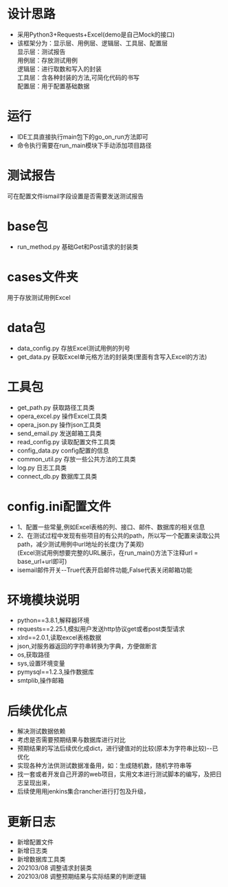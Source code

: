 # 设计思路
* 采用Python3+Requests+Excel(demo是自己Mock的接口)  
* 该框架分为：显示层、用例层、逻辑层、工具层、配置层  
显示层：测试报告  
用例层：存放测试用例  
逻辑层：进行取数和写入的封装  
工具层：含各种封装的方法,可简化代码的书写  
配置层：用于配置基础数据



# 运行
* IDE工具直接执行main包下的go_on_run方法即可
* 命令执行需要在run_main模块下手动添加项目路径

# 测试报告
可在配置文件ismail字段设置是否需要发送测试报告


# base包
* run_method.py       基础Get和Post请求的封装类

# cases文件夹
用于存放测试用例Excel

# data包
* data_config.py      存放Excel测试用例的列号  
* get_data.py         获取Excel单元格方法的封装类(里面有含写入Excel的方法)

# 工具包
* get_path.py         获取路径工具类
* opera_excel.py      操作Excel工具类
* opera_json.py       操作json工具类
* send_email.py       发送邮箱工具类
* read_config.py      读取配置文件工具类
* config_data.py      config配置的信息
* common_util.py      存放一些公共方法的工具类
* log.py              日志工具类
* connect_db.py       数据库工具类

# config.ini配置文件
* 1、配置一些常量,例如Excel表格的列、接口、邮件、数据库的相关信息
* 2、在测试过程中发现有些项目的有公共的path，所以写一个配置来读取公共path，减少测试用例中url地址的长度(为了美观)  
    (Excel测试用例想要完整的URL展示，在run_main()方法下注释url = base_url+url即可)
* isemail邮件开关--True代表开启邮件功能,False代表关闭邮箱功能

# 环境模块说明
* python==3.8.1,解释器环境
* requests==2.25.1,模拟用户发送http协议get或者post类型请求
* xlrd==2.0.1,读取excel表格数据
* json,对服务器返回的字符串转换为字典，方便做断言
* os,获取路径
* sys,设置环境变量
* pymysql==1.2.3,操作数据库
* smtplib,操作邮箱

# 后续优化点
* 解决测试数据依赖
* 考虑是否需要预期结果与数据库进行对比
* 预期结果的写法后续优化成dict，进行键值对的比较(原本为字符串比较)--已优化
* 实现各种方法供测试数据准备用，如：生成随机数，随机字符串等
* 找一套或者开发自己开源的web项目，实用文本进行测试脚本的编写，及把日志呈现出来，
* 后续使用用jenkins集合rancher进行打包及升级，

# 更新日志
* 新增配置文件
* 新增日志类
* 新增数据库工具类
* 202103/08 调整请求封装类
* 202103/08 调整预期结果与实际结果的判断逻辑
